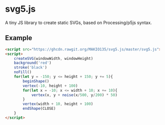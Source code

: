 # svg5.js
A tiny JS library to create static SVGs, based on Processing/p5js syntax.

## Example
```html
<script src="https://ghcdn.rawgit.org/MAKIO135/svg5.js/master/svg5.js"></script>
<script>
    createSVG(windowWidth, windowHeight)
    background('red')
    stroke('black')
    noFill()
    for(let y = -150; y <= height + 150; y += 5){
        beginShape()
        vertex(-10, height + 100)
        for(let x = -10; x <= width + 10; x += 10){
            vertex(x, y + noise(x/500, y/200) * 50)
        }
        vertex(width + 10, height + 100)
        endShape(CLOSE)
    }
</script>
```

